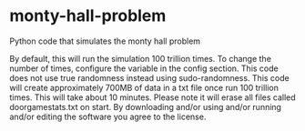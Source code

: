# monty-hall-problem
Python code that simulates the monty hall problem

By default, this will run the simulation 100 trillion times.
To change the number of times, configure the variable in the config section.
This code does not use true randomness instead using sudo-randomness.
This code will create approximately 700MB of data in a txt file once run 100 trillion times. 
This will take about 10 minutes.
Please note it will erase all files called doorgamestats.txt on start.
By downloading and/or using and/or running and/or editing the software you agree to the license.
